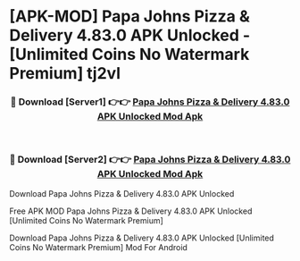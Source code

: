 # [APK-MOD] Papa Johns Pizza & Delivery 4.83.0 APK Unlocked - [Unlimited Coins No Watermark Premium] tj2vl



<div align="center">
<h3>🔴 Download [Server1] 👉👉 <a href="https://momento.my/?title=Papa_Johns_Pizza_&_Delivery_4.83.0_APK_Unlocked">Papa Johns Pizza & Delivery 4.83.0 APK Unlocked Mod Apk</a></h3><br>

<h3>🔴 Download [Server2] 👉👉 <a href="https://momento.my/?title=Papa_Johns_Pizza_&_Delivery_4.83.0_APK_Unlocked">Papa Johns Pizza & Delivery 4.83.0 APK Unlocked Mod Apk</a></h3>
</div>



Download Papa Johns Pizza & Delivery 4.83.0 APK Unlocked 

Free APK MOD Papa Johns Pizza & Delivery 4.83.0 APK Unlocked [Unlimited Coins No Watermark Premium]

Download Papa Johns Pizza & Delivery 4.83.0 APK Unlocked [Unlimited Coins No Watermark Premium] Mod For Android
